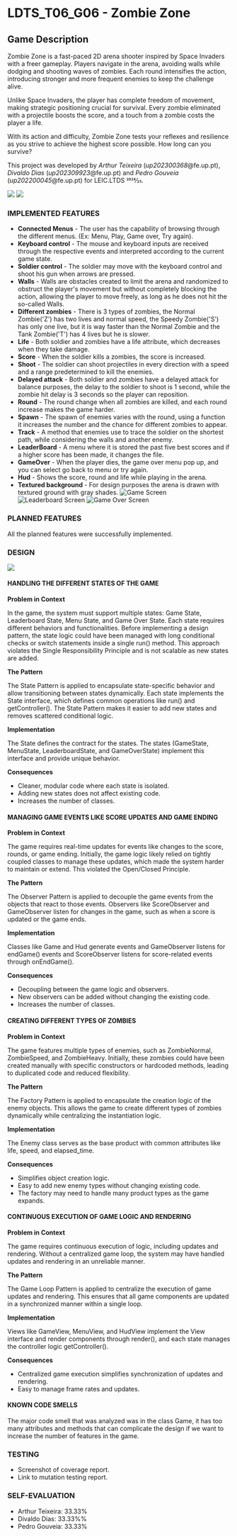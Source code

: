 # LDTS_T06_G06 - Zombie Zone

## Game Description

Zombie Zone is a fast-paced 2D arena shooter inspired by Space Invaders with a freer gameplay. Players navigate in the arena, avoiding walls while dodging and shooting waves of zombies. Each round intensifies the action, introducing stronger and more frequent enemies to keep the challenge alive.

Unlike Space Invaders, the player has complete freedom of movement, making strategic positioning crucial for survival. Every zombie eliminated with a projectile boosts the score, and a touch from a zombie costs the player a life.

With its action and difficulty, Zombie Zone tests your reflexes and resilience as you strive to achieve the highest score possible. How long can you survive? 

This project was developed by *Arthur Teixeira* (*up202300368*@fe.up.pt), *Divaldo Dias* (*up202309923*@fe.up.pt) and *Pedro Gouveia* (*up202200045*@fe.up.pt) for LEIC.LTDS 2024⁄25.

![](src/main/resources/ImagesForReadme/giflead.gif)
![](src/main/resources/ImagesForReadme/gifgame.gif)

### IMPLEMENTED FEATURES
- **Connected Menus** - The user has the capability of browsing through the different menus. (Ex: Menu, Play, Game over, Try again).
- **Keyboard control** - The mouse and keyboard inputs are received through the respective events and interpreted according to the current game state.
- **Soldier control** - The soldier may move with the keyboard control and shoot his gun when arrows are pressed.
- **Walls** - Walls are obstacles created to limit the arena and randomized to obstruct the player's movement but without completely blocking the action, allowing the player to move freely, as long as he does not hit the so-called Walls.
- **Different zombies** - There is 3 types of zombies, the Normal Zombie('Z') has two lives and normal speed, the Speedy Zombie('S') has only one live, but it is way faster than the Normal Zombie and the Tank Zombie('T') has 4 lives but he is slower.
- **Life** - Both soldier and zombies have a life attribute, which decreases when they take damage.
- **Score** - When the soldier kills a zombies, the score is increased.
- **Shoot** - The soldier can shoot projectiles in every direction with a speed and a range predetermined to kill the enemies.
- **Delayed attack** - Both soldier and zombies have a delayed attack for balance purposes, the delay to the soldier to shoot is 1 second, while the zombie hit delay is 3 seconds so the player can reposition.
- **Round** - The round change when all zombies are killed, and each round increase makes the game harder.
- **Spawn** - The spawn of enemies varies with the round, using a function it increases the number and the chance for different zombies to appear.
- **Track** - A method that enemies use to trace the soldier on the shortest path, while considering the walls and another enemy.
- **LeaderBoard** - A menu where it is stored the past five best scores and if a higher score has been made, it changes the file.
- **GameOver** - When the player dies, the game over menu pop up, and you can select go back to menu or try again.
- **Hud** - Shows the score, round and life while playing in the arena.
- **Textured background** - For design purposes the arena is drawn with textured ground with gray shades.
![](src/main/resources/ImagesForReadme/ddb784e4-f823-474d-a634-95f4e3ff47f6.JPG "Game Screen")
![](src/main/resources/ImagesForReadme/5119c833-ba12-4970-a63d-460cadfce9bb.JPG "Leaderboard Screen")
![](src/main/resources/ImagesForReadme/d0ced638-2706-49f9-b1ba-24db40f3301f.JPG "Game Over Screen")

### PLANNED FEATURES

All the planned features were successfully implemented.

### DESIGN
![](src/main/resources/ImagesForReadme/ZombieZoneDiagramFinal.png)

#### HANDLING THE DIFFERENT STATES OF THE GAME
**Problem in Context**

In the game, the system must support multiple states: Game State, Leaderboard State, Menu State, and Game Over State. Each state requires different behaviors and functionalities. Before implementing a design pattern, the state logic could have been managed with long conditional checks or switch statements inside a single run() method. This approach violates the Single Responsibility Principle and is not scalable as new states are added.

**The Pattern**

The State Pattern is applied to encapsulate state-specific behavior and allow transitioning between states dynamically. Each state implements the State<Interface> interface, which defines common operations like run() and getController(). The State Pattern makes it easier to add new states and removes scattered conditional logic.

**Implementation**

The State<Interface> defines the contract for the states. The states (GameState, MenuState, LeaderboardState, and GameOverState) implement this interface and provide unique behavior.

**Consequences**

- Cleaner, modular code where each state is isolated.
- Adding new states does not affect existing code.
- Increases the number of classes.

#### MANAGING GAME EVENTS LIKE SCORE UPDATES AND GAME ENDING
**Problem in Context**

The game requires real-time updates for events like changes to the score, rounds, or game ending. Initially, the game logic likely relied on tightly coupled classes to manage these updates, which made the system harder to maintain or extend. This violated the Open/Closed Principle.

**The Pattern**

The Observer Pattern is applied to decouple the game events from the objects that react to those events. Observers like ScoreObserver<Interface> and GameObserver<Interface> listen for changes in the game, such as when a score is updated or the game ends.

**Implementation**

Classes like Game and Hud generate events and GameObserver<Interface> listens for endGame() events and ScoreObserver<Interface> listens for score-related events through onEndGame().

**Consequences**

- Decoupling between the game logic and observers.
- New observers can be added without changing the existing code.
- Increases the number of classes.

#### CREATING DIFFERENT TYPES OF ZOMBIES
**Problem in Context**

The game features multiple types of enemies, such as ZombieNormal, ZombieSpeed, and ZombieHeavy. Initially, these zombies could have been created manually with specific constructors or hardcoded methods, leading to duplicated code and reduced flexibility.

**The Pattern**

The Factory Pattern is applied to encapsulate the creation logic of the enemy objects. This allows the game to create different types of zombies dynamically while centralizing the instantiation logic.

**Implementation**

The Enemy class serves as the base product with common attributes like life, speed, and elapsed_time.

**Consequences**

- Simplifies object creation logic.
- Easy to add new enemy types without changing existing code.
- The factory may need to handle many product types as the game expands.

#### CONTINUOUS EXECUTION OF GAME LOGIC AND RENDERING
**Problem in Context**

The game requires continuous execution of logic, including updates and rendering. Without a centralized game loop, the system may have handled updates and rendering in an unreliable manner. 

**The Pattern**

The Game Loop Pattern is applied to centralize the execution of game updates and rendering. This ensures that all game components are updated in a synchronized manner within a single loop.

**Implementation**

Views like GameView, MenuView, and HudView implement the View<Interface> interface and render components through render(), and each state manages the controller logic getController().

**Consequences**

- Centralized game execution simplifies synchronization of updates and rendering.
- Easy to manage frame rates and updates.

#### KNOWN CODE SMELLS

The major code smell that was analyzed was in the class Game, it has too many attributes and methods that can complicate the design if we want to increase the number of features in the game.
### TESTING

- Screenshot of coverage report.
- Link to mutation testing report.

### SELF-EVALUATION

- Arthur Teixeira: 33.33%
- Divaldo Dias: 33.33%%
- Pedro Gouveia: 33.33%